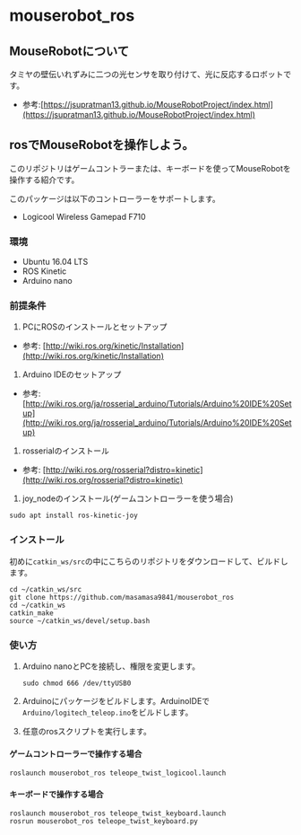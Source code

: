 # mouserobot_ros

## MouseRobotについて

タミヤの壁伝いれずみに二つの光センサを取り付けて、光に反応するロボットです。

* 参考:[https://jsupratman13.github.io/MouseRobotProject/index.html](https://jsupratman13.github.io/MouseRobotProject/index.html)

## rosでMouseRobotを操作しよう。

このリポジトリはゲームコントラーまたは、キーボードを使ってMouseRobotを操作する紹介です。

このパッケージは以下のコントローラーをサポートします。

* Logicool Wireless Gamepad F710

### 環境

* Ubuntu 16.04 LTS
* ROS Kinetic
* Arduino nano

### 前提条件

1. PCにROSのインストールとセットアップ

* 参考: [http://wiki.ros.org/kinetic/Installation](http://wiki.ros.org/kinetic/Installation)

1. Arduino IDEのセットアップ
* 参考: [http://wiki.ros.org/ja/rosserial_arduino/Tutorials/Arduino%20IDE%20Setup](http://wiki.ros.org/ja/rosserial_arduino/Tutorials/Arduino%20IDE%20Setup)

1. rosserialのインストール
* 参考: [http://wiki.ros.org/rosserial?distro=kinetic](http://wiki.ros.org/rosserial?distro=kinetic)

1. joy_nodeのインストール(ゲームコントローラーを使う場合)

```shell
sudo apt install ros-kinetic-joy
```

### インストール

初めに`catkin_ws/src`の中にこちらのリポジトリをダウンロードして、ビルドします。

```shell
cd ~/catkin_ws/src
git clone https://github.com/masamasa9841/mouserobot_ros
cd ~/catkin_ws
catkin_make
source ~/catkin_ws/devel/setup.bash
```

### 使い方

1. Arduino nanoとPCを接続し、権限を変更します。

    ```shell
    sudo chmod 666 /dev/ttyUSB0
    ```

1. Arduinoにパッケージをビルドします。ArduinoIDEで`Arduino/logitech_teleop.ino`をビルドします。
1. 任意のrosスクリプトを実行します。

#### ゲームコントローラーで操作する場合

```shell
roslaunch mouserobot_ros teleope_twist_logicool.launch
```

#### キーボードで操作する場合

```shell
roslaunch mouserobot_ros teleope_twist_keyboard.launch
rosrun mouserobot_ros teleope_twist_keyboard.py
```